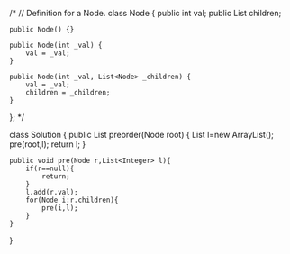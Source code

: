 /*
// Definition for a Node.
class Node {
    public int val;
    public List<Node> children;

    public Node() {}

    public Node(int _val) {
        val = _val;
    }

    public Node(int _val, List<Node> _children) {
        val = _val;
        children = _children;
    }
};
*/

class Solution {
    public List<Integer> preorder(Node root) {
        List<Integer> l=new ArrayList<Integer>();
        pre(root,l);
        return l;
    }

    public void pre(Node r,List<Integer> l){
        if(r==null){
            return;
        }
        l.add(r.val);
        for(Node i:r.children){
            pre(i,l);
        }
    }
}
